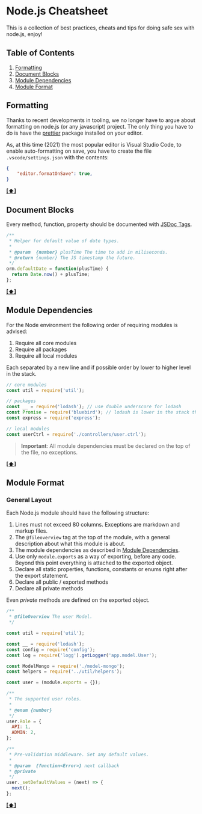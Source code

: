 # Node.js Cheatsheet

This is a collection of best practices, cheats and tips for doing safe sex with node.js, enjoy!

## <a name='TOC'>Table of Contents</a>

  1. [Formatting](#formatting)
  1. [Document Blocks](#docblocks)
  1. [Module Dependencies](#modules)
  1. [Module Format](#format)

## <a name='formatting'>Formatting</a>

Thanks to recent developments in tooling, we no longer have to argue about formatting on node.js (or any javascript) project. The only thing you have to do is have the [prettier](https://prettier.io/) package installed on your editor.

As, at this time (2021) the most popular editor is Visual Studio Code, to enable auto-formatting on save, you have to create the file `.vscode/settings.json` with the contents:

```json
{
    "editor.formatOnSave": true,
}
```

**[[⬆]](#TOC)**

## <a name='docblocks'>Document Blocks</a>

Every method, function, property should be documented with [JSDoc Tags][jsdoc].

```js
/**
 * Helper for default value of date types.
 *
 * @param  {number} plusTime The time to add in miliseconds.
 * @return {number} The JS timestamp the future.
 */
orm.defaultDate = function(plusTime) {
  return Date.now() + plusTime;
};
```

**[[⬆]](#TOC)**

## <a name='modules'>Module Dependencies</a>

For the Node environment the following order of requiring modules is advised:

1. Require all core modules
1. Require all packages
1. Require all local modules

Each separated by a new line and if possible order by lower to higher level in the stack.

```js
// core modules
const util = require('util');

// packages
const __ = require('lodash'); // use double underscore for lodash
const Promise = require('bluebird'); // lodash is lower in the stack than promises
const express = require('express');

// local modules
const userCtrl = require('./controllers/user.ctrl');
```

> **Important**: All module dependencies must be declared on the top of the file, no exceptions.

**[[⬆]](#TOC)**

## <a name='format'>Module Format</a>

### General Layout

Each Node.js module should have the following structure:

1. Lines must not exceed 80 columns. Exceptions are markdown and markup files.
1. The `@fileoverview` tag at the top of the module, with a general description about what this module is about.
1. The module dependencies as described in [Module Dependencies](#modules).
1. Use only `module.exports` as a way of exporting, before any code. Beyond this point everything is attached to the exported object.
1. Declare all static properties, functions, constants or enums right after the export statement.
1. Declare all public / exported methods
1. Declare all private methods

Even *private* methods are defined on the exported object.

```js
/**
 * @fileOverview The user Model.
 */

const util = require('util');

const __ = require('lodash');
const config = require('config');
const log = require('logg').getLogger('app.model.User');

const ModelMongo = require('./model-mongo');
const helpers = require('../util/helpers');

const user = (module.exports = {});

/**
 * The supported user roles.
 *
 * @enum {number}
 */
user.Role = {
  API: 1,
  ADMIN: 2,
};

/**
 * Pre-validation middleware. Set any default values.
 *
 * @param  {function<Error>} next callback
 * @private
 */
user._setDefaultValues = (next) => {
  next();
};
```
**[[⬆]](#TOC)**

[jsdoc]: https://jsdoc.app/
